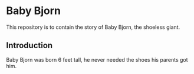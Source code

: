 # Baby Bjorn 

This repository is to contain the story of Baby Bjorn, the shoeless giant.

## Introduction

Baby Bjorn was born 6 feet tall, he never needed the shoes his parents got him.
